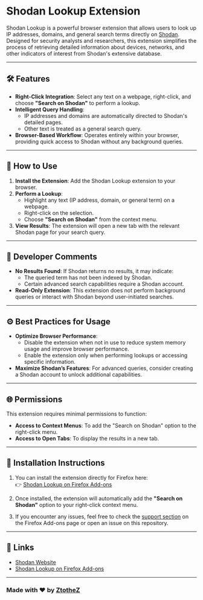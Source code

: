 # Shodan Lookup Extension

Shodan Lookup is a powerful browser extension that allows users to look up IP addresses, domains, and general search terms directly on [Shodan](https://www.shodan.io). Designed for security analysts and researchers, this extension simplifies the process of retrieving detailed information about devices, networks, and other indicators of interest from Shodan's extensive database.

---

## 🛠 Features

- **Right-Click Integration**: Select any text on a webpage, right-click, and choose **"Search on Shodan"** to perform a lookup.
- **Intelligent Query Handling**:
  - IP addresses and domains are automatically directed to Shodan's detailed pages.
  - Other text is treated as a general search query.
- **Browser-Based Workflow**: Operates entirely within your browser, providing quick access to Shodan without any background queries.

---

## 🚀 How to Use

1. **Install the Extension**: Add the Shodan Lookup extension to your browser.
2. **Perform a Lookup**:
   - Highlight any text (IP address, domain, or general term) on a webpage.
   - Right-click on the selection.
   - Choose **"Search on Shodan"** from the context menu.
3. **View Results**: The extension will open a new tab with the relevant Shodan page for your search query.

---

## 📝 Developer Comments

- **No Results Found**: If Shodan returns no results, it may indicate:
  - The queried term has not been indexed by Shodan.
  - Certain advanced search capabilities require a Shodan account.
- **Read-Only Extension**: This extension does not perform background queries or interact with Shodan beyond user-initiated searches.

---

## ⚙️ Best Practices for Usage

- **Optimize Browser Performance**: 
  - Disable the extension when not in use to reduce system memory usage and improve browser performance.
  - Enable the extension only when performing lookups or accessing specific information.
- **Maximize Shodan’s Features**: For advanced queries, consider creating a Shodan account to unlock additional capabilities.

---

## 🌐 Permissions

This extension requires minimal permissions to function:
- **Access to Context Menus**: To add the "Search on Shodan" option to the right-click menu.
- **Access to Open Tabs**: To display the results in a new tab.

---

## 🔧 Installation Instructions

1. You can install the extension directly for Firefox here:  
   👉 [Shodan Lookup on Firefox Add-ons](https://addons.mozilla.org/en-US/firefox/addon/shoda-search/)

2. Once installed, the extension will automatically add the **"Search on Shodan"** option to your right-click context menu.

3. If you encounter any issues, feel free to check the [support section](https://addons.mozilla.org/en-US/firefox/addon/shoda-search/) on the Firefox Add-ons page or open an issue on this repository.

---


## 🔗 Links

- [Shodan Website](https://www.shodan.io)
- [Shodan Lookup on Firefox Add-ons](https://addons.mozilla.org/en-US/firefox/addon/shoda-search/)

---

### Made with ❤️ by [ZtotheZ](https://github.com/ztothez)
